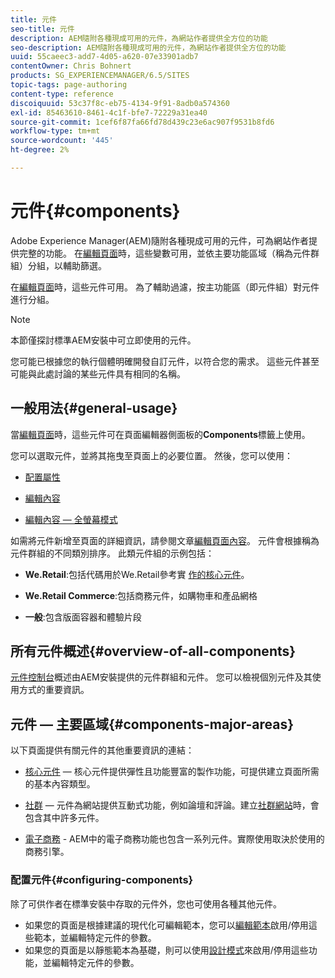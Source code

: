 ```yaml
---
title: 元件
seo-title: 元件
description: AEM隨附各種現成可用的元件，為網站作者提供全方位的功能
seo-description: AEM隨附各種現成可用的元件，為網站作者提供全方位的功能
uuid: 55caeec3-add7-4d05-a620-07e33901adb7
contentOwner: Chris Bohnert
products: SG_EXPERIENCEMANAGER/6.5/SITES
topic-tags: page-authoring
content-type: reference
discoiquuid: 53c37f8c-eb75-4134-9f91-8adb0a574360
exl-id: 85463610-8461-4c1f-bfe7-72229a31ea40
source-git-commit: 1cef6f87fa66fd78d439c23e6ac907f9531b8fd6
workflow-type: tm+mt
source-wordcount: '445'
ht-degree: 2%

---
```


# 元件{#components}

Adobe Experience Manager(AEM)隨附各種現成可用的元件，可為網站作者提供完整的功能。 在[編輯頁面](/help/sites-authoring/editing-content.md)時，這些變數可用，並依主要功能區域（稱為元件群組）分組，以輔助篩選。

在[編輯頁面](/help/sites-authoring/editing-content.md)時，這些元件可用。 為了輔助過濾，按主功能區（即元件組）對元件進行分組。

>[!NOTE]
>
>本節僅探討標準AEM安裝中可立即使用的元件。
>
>您可能已根據您的執行個體明確開發自訂元件，以符合您的需求。 這些元件甚至可能與此處討論的某些元件具有相同的名稱。

## 一般用法{#general-usage}

當[編輯頁面](/help/sites-authoring/editing-content.md)時，這些元件可在頁面編輯器側面板的&#x200B;**Components**&#x200B;標籤上使用。

您可以選取元件，並將其拖曳至頁面上的必要位置。 然後，您可以使用：

* [配置屬性](/help/sites-authoring/editing-page-properties.md)
* [編輯內容](/help/sites-authoring/editing-content.md)

* [編輯內容 — 全螢幕模式](/help/sites-authoring/editing-content.md#edit-content-full-screen-mode)

如需將元件新增至頁面的詳細資訊，請參閱文章[編輯頁面內容](/help/sites-authoring/editing-content.md)。
元件會根據稱為元件群組的不同類別排序。 此類元件組的示例包括：

* **We.Retail**:包括代碼用於We.Retail參考實 [作的核心元件](/help/sites-developing/we-retail.md)。

* **We.Retail Commerce**:包括商務元件，如購物車和產品網格

* **一般**:包含版面容器和體驗片段

## 所有元件概述{#overview-of-all-components}

[元件控制台](/help/sites-authoring/default-components-console.md)概述由AEM安裝提供的元件群組和元件。 您可以檢視個別元件及其使用方式的重要資訊。

## 元件 — 主要區域{#components-major-areas}

以下頁面提供有關元件的其他重要資訊的連結：

* [核心元件](https://docs.adobe.com/content/help/zh-Hant/experience-manager-core-components/using/introduction.html)  — 核心元件提供彈性且功能豐富的製作功能，可提供建立頁面所需的基本內容類型。

* [社群](/help/communities/author-communities.md)  — 元件為網站提供互動式功能，例如論壇和評論。建立[社群網站](/help/communities/overview.md)時，會包含其中許多元件。

* [電子商務](/help/commerce/cif-classic/administering/ecommerce.md)  - AEM中的電子商務功能也包含一系列元件。實際使用取決於使用的商務引擎。

### 配置元件{#configuring-components}

除了可供作者在標準安裝中存取的元件外，您也可使用各種其他元件。

* 如果您的頁面是根據建議的現代化可編輯範本，您可以[編輯範本](/help/sites-authoring/templates.md)啟用/停用這些範本，並編輯特定元件的參數。
* 如果您的頁面是以靜態範本為基礎，則可以使用[設計模式](/help/sites-authoring/default-components-designmode.md#enable-disable-components)來啟用/停用這些功能，並編輯特定元件的參數。
